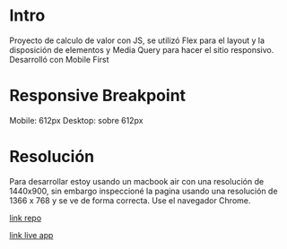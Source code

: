 # Intro

Proyecto de calculo de valor con JS, se utilizó Flex para el layout y la disposición de elementos y Media Query para hacer el sitio responsivo. Desarrolló con Mobile First

# Responsive Breakpoint

Mobile: 612px
Desktop: sobre 612px

# Resolución

Para desarrollar estoy usando un macbook air con una resolución de 1440x900, sin embargo inspeccioné la pagina usando una resolución de 1366 x 768 y se ve de forma correcta. Use el navegador Chrome.



[link repo](https://github.com/fisaavedrae/Desafio-Calculando-el-total)

[link live app](https://desafio-calculando-el-total.vercel.app/)

